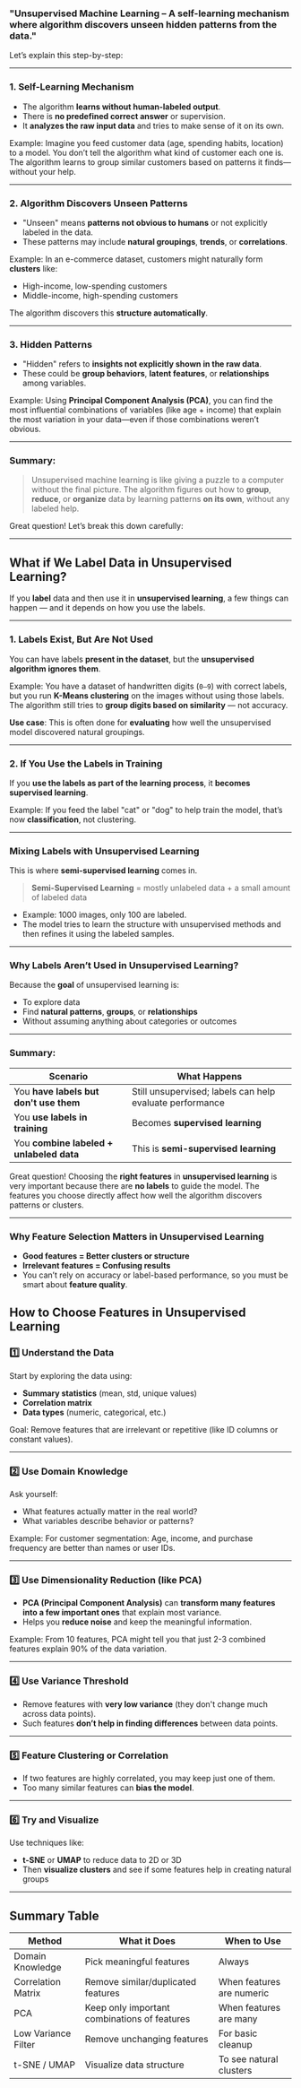 ### **"Unsupervised Machine Learning – A self-learning mechanism where algorithm discovers unseen hidden patterns from the data."**

Let’s explain this step-by-step:

---

### **1. Self-Learning Mechanism**

* The algorithm **learns without human-labeled output**.
* There is **no predefined correct answer** or supervision.
* It **analyzes the raw input data** and tries to make sense of it on its own.

Example:
Imagine you feed customer data (age, spending habits, location) to a model. You don’t tell the algorithm what kind of customer each one is. The algorithm learns to group similar customers based on patterns it finds—without your help.

---

### **2. Algorithm Discovers Unseen Patterns**

* "Unseen" means **patterns not obvious to humans** or not explicitly labeled in the data.
* These patterns may include **natural groupings**, **trends**, or **correlations**.

Example:
In an e-commerce dataset, customers might naturally form **clusters** like:

* High-income, low-spending customers
* Middle-income, high-spending customers

The algorithm discovers this **structure automatically**.

---

### **3. Hidden Patterns**

* "Hidden" refers to **insights not explicitly shown in the raw data**.
* These could be **group behaviors**, **latent features**, or **relationships** among variables.

Example:
Using **Principal Component Analysis (PCA)**, you can find the most influential combinations of variables (like age + income) that explain the most variation in your data—even if those combinations weren’t obvious.

---

### Summary:

> Unsupervised machine learning is like giving a puzzle to a computer without the final picture. The algorithm figures out how to **group**, **reduce**, or **organize** data by learning patterns **on its own**, without any labeled help.

Great question! Let’s break this down carefully:

---

## What if We Label Data in Unsupervised Learning?

If you **label** data and then use it in **unsupervised learning**, a few things can happen — and it depends on how you use the labels.

---

### **1. Labels Exist, But Are Not Used**

You can have labels **present in the dataset**, but the **unsupervised algorithm ignores them**.

Example:
You have a dataset of handwritten digits (`0–9`) with correct labels, but you run **K-Means clustering** on the images without using those labels.
The algorithm still tries to **group digits based on similarity** — not accuracy.

**Use case**: This is often done for **evaluating** how well the unsupervised model discovered natural groupings.

---

### **2. If You Use the Labels in Training**

If you **use the labels as part of the learning process**, it **becomes supervised learning**.

Example:
If you feed the label "cat" or "dog" to help train the model, that’s now **classification**, not clustering.

---

### **Mixing Labels with Unsupervised Learning**

This is where **semi-supervised learning** comes in.

> **Semi-Supervised Learning** = mostly unlabeled data + a small amount of labeled data

* Example: 1000 images, only 100 are labeled.
* The model tries to learn the structure with unsupervised methods and then refines it using the labeled samples.

---

### Why Labels Aren’t Used in Unsupervised Learning?

Because the **goal** of unsupervised learning is:

* To explore data
* Find **natural patterns**, **groups**, or **relationships**
* Without assuming anything about categories or outcomes

---

### Summary:

| Scenario                                 | What Happens                                             |
| ---------------------------------------- | -------------------------------------------------------- |
| You **have labels but don't use them**   | Still unsupervised; labels can help evaluate performance |
| You **use labels in training**           | Becomes **supervised learning**                          |
| You **combine labeled + unlabeled data** | This is **semi-supervised learning**                     |

Great question! Choosing the **right features** in **unsupervised learning** is very important because there are **no labels** to guide the model. The features you choose directly affect how well the algorithm discovers patterns or clusters.

---

### **Why Feature Selection Matters in Unsupervised Learning**

* **Good features = Better clusters or structure**
* **Irrelevant features = Confusing results**
* You can’t rely on accuracy or label-based performance, so you must be smart about **feature quality**.

## How to Choose Features in Unsupervised Learning

### 1️⃣ **Understand the Data**

Start by exploring the data using:

* **Summary statistics** (mean, std, unique values)
* **Correlation matrix**
* **Data types** (numeric, categorical, etc.)

Goal: Remove features that are irrelevant or repetitive (like ID columns or constant values).

---

### 2️⃣ **Use Domain Knowledge**

Ask yourself:

* What features actually matter in the real world?
* What variables describe behavior or patterns?

Example:
For customer segmentation: Age, income, and purchase frequency are better than names or user IDs.

---

### 3️⃣ **Use Dimensionality Reduction (like PCA)**

* **PCA (Principal Component Analysis)** can **transform many features into a few important ones** that explain most variance.
* Helps you **reduce noise** and keep the meaningful information.

Example:
From 10 features, PCA might tell you that just 2-3 combined features explain 90% of the data variation.

---

### 4️⃣ **Use Variance Threshold**

* Remove features with **very low variance** (they don't change much across data points).
* Such features **don’t help in finding differences** between data points.

---

### 5️⃣ **Feature Clustering or Correlation**

* If two features are highly correlated, you may keep just one of them.
* Too many similar features can **bias the model**.

---

### 6️⃣ **Try and Visualize**

Use techniques like:

* **t-SNE** or **UMAP** to reduce data to 2D or 3D
* Then **visualize clusters** and see if some features help in creating natural groups

---

## Summary Table

| Method              | What it Does                                 | When to Use               |
| ------------------- | -------------------------------------------- | ------------------------- |
| Domain Knowledge    | Pick meaningful features                     | Always                    |
| Correlation Matrix  | Remove similar/duplicated features           | When features are numeric |
| PCA                 | Keep only important combinations of features | When features are many    |
| Low Variance Filter | Remove unchanging features                   | For basic cleanup         |
| t-SNE / UMAP        | Visualize data structure                     | To see natural clusters   |


